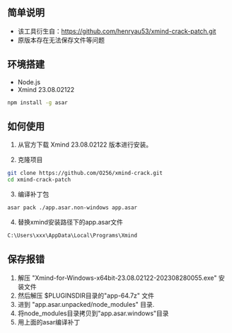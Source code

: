 ## 简单说明
- 该工具衍生自：https://github.com/henryau53/xmind-crack-patch.git
- 原版本存在无法保存文件等问题

## 环境搭建

- Node.js
- Xmind 23.08.02122

```bash
npm install -g asar
```

## 如何使用

1. 从官方下载 Xmind 23.08.02122 版本进行安装。

2. 克隆项目

```bash
git clone https://github.com/O256/xmind-crack.git
cd xmind-crack-patch
```

3. 编译补丁包

```bash
asar pack ./app.asar.non-windows app.asar
```

4. 替换xmind安装路径下的app.asar文件

```bat
C:\Users\xxx\AppData\Local\Programs\Xmind
```

## 保存报错
1. 解压 "Xmind-for-Windows-x64bit-23.08.02122-202308280055.exe" 安装文件
2. 然后解压 $PLUGINSDIR目录的"app-64.7z" 文件
3. 进到 "app.asar.unpacked/node_modules" 目录.
4. 将node_modules目录拷贝到"app.asar.windows"目录
5. 用上面的asar编译补丁
